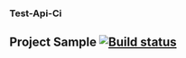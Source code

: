 ### Test-Api-Ci
## Project Sample [![Build status](https://ci.appveyor.com/api/projects/status/cjm15crdgqln1w7w?svg=true)](https://ci.appveyor.com/project/MaksBah/test-api-ci)
